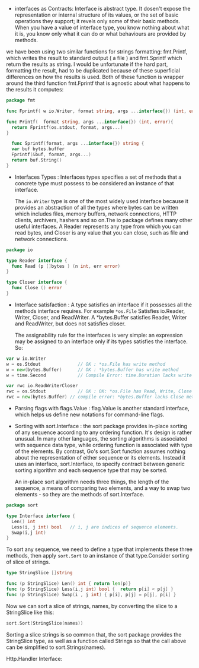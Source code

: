 - interfaces as Contracts: Interface is abstract type. It dosen't expose the representation or internal structure of its values, or the set of basic operations they support; it revels only some of their basic methods. When you have a value of interface type, you know nothing about what it is, you know only what it can do or what behaviours are provided by methods.

we have been using two similar functions for strings formatting: fmt.Printf, which writes the result to standard output ( a file ) and fmt.Sprintf which return the results as string. I would be unfortunate if the hard part, formatting the result, had to be duplicated because of these superficial differences on how the results is used. Both of these function is wrapper around the third function fmt.Fprintf that is agnostic about what happens to the results it computes:

```go
package fmt

func Fprintf( w io.Writer, format string, args ...interface{}) (int, error)

func Printf(  format string, args ...interface{}) (int, error){
  return Fprintf(os.stdout, format, args...)
}

  func Sprintf(format, args ...interface{}) string {
  var buf bytes.buffer
  Fprintf(&buf, format, args...)
  return buf.String()
}
```

- Interfaces Types : Interfaces types specifies a set of methods that a concrete type must possess to be considered an instance of that interface.

  The `io.Writer` type is one of the most widely used interface because it provides an abstraction of all the types where bytes can be written which includes files, memory buffers, network connections, HTTP clients, archivers, hashers and so on.The io package defines many other useful interfaces. A Reader represents any type from which you can read bytes, and Closer is any value that you can close, such as file and network connections.

```go
package io

type Reader interface {
  func Read (p []bytes ) (n int, err error)
}

type Closer interface {
  func Close () error
}
```

- Interface satisfaction : A type satisfies an interface if it possesses all the methods interface requires. For example `*os.File` Satisfies io.Reader, Writer, Closer, and ReadWriter. A \*bytes.Buffer satisfies Reader, Writer and ReadWriter, but does not satisfies closer.

  The assignability rule for the interfaces is very simple: an expression may be assigned to an interface only if its types satisfies the interface. So:

```go
var w io.Writer
w = os.Stdout              // OK : *os.File has write method
w = new(bytes.Buffer)      // OK : *bytes.Buffer has write method
w = time.Second            // Compile Error: time.Duration lacks write method

var rwc io.ReadWriterCloser
rwc = os.Stdout            // OK : OK: *os.File has Read, Write, Close methods
rwc = new(bytes.Buffer) // compile error: *bytes.Buffer lacks Close method
```

- Parsing flags with flags.Value : flag.Value is another standard interface, which helps us define new notations for command-line flags.

- Sorting with sort.Interface : the sort package provides in-place sorting of any sequence according to any ordering function. It's design is rather unusual. In many other languages, the sorting algorithms is associated with sequence data type, while ordering function is associated with type of the elements. By contrast, Go's sort.Sort function assumes nothing about the representation of either sequence or its elements. Instead it uses an interface, sort.Interface, to specify contract between generic sorting algorithm and each sequence type that may be sorted.

  An in-place sort algorithm needs three things, the length of the sequence, a means of comparing two elements, and a way to swap two elements - so they are the methods of sort.Interface.

```go
package sort

type Interface interface {
  Len() int
  Less(i, j int) bool   // i, j are indices of sequence elements.
  Swap(i,j int)
}
```

To sort any sequence, we need to define a type that implements these three methods, then apply `sort.Sort` to an instance of that type.Consider sorting of slice of strings.

```go
type StringSlice []string

func (p StringSlice) Len() int { return len(p)}
func (p StringSlice) Less(i,j int) bool {  return p[i] < p[j] }
func (p StringSlice) Swap(i , j int) { p[i], p[j] = p[j], p[i] }
```

Now we can sort a slice of strings, names, by converting the slice to a StringSlice like this:

```go
sort.Sort(StringSlice(names))
```

Sorting a slice strings is so common that, the sort package provides the StringSlice type, as well as a function called Strings so that the call above can be simplified to sort.Strings(names).

Http.Handler Interface:
